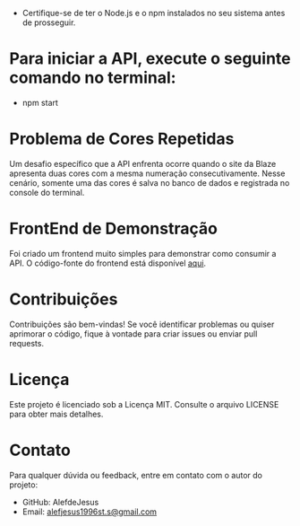 * Certifique-se de ter o Node.js e o npm instalados no seu sistema antes de prosseguir.
# Para iniciar a API, execute o seguinte comando no terminal:
* npm start
# Problema de Cores Repetidas
Um desafio específico que a API enfrenta ocorre quando o site da Blaze apresenta duas cores com a mesma numeração consecutivamente. Nesse cenário, somente uma das cores é salva no banco de dados e registrada no console do terminal.

# FrontEnd de Demonstração
Foi criado um frontend muito simples para demonstrar como consumir a API. O código-fonte do frontend está disponível [aqui](https://github.com/AlefdeJesus/Front_End_BOT_blazer).

# Contribuições
Contribuições são bem-vindas! Se você identificar problemas ou quiser aprimorar o código, fique à vontade para criar issues ou enviar pull requests.

# Licença
Este projeto é licenciado sob a Licença MIT. Consulte o arquivo LICENSE para obter mais detalhes.

# Contato
Para qualquer dúvida ou feedback, entre em contato com o autor do projeto:
* GitHub: AlefdeJesus
* Email: alefjesus1996st.s@gmail.com
